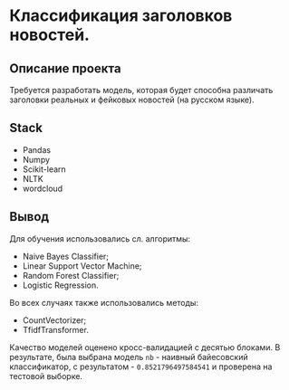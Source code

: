 # Классификация заголовков новостей.

## Описание проекта
Требуется разработать модель, которая будет способна различать заголовки реальных и фейковых новостей (на русском языке).


## Stack
- Pandas
- Numpy
- Scikit-learn 
- NLTK
- wordcloud

## Вывод

Для обучения использовались сл. алгоритмы:

- Naive Bayes Classifier;
- Linear Support Vector Machine;
- Random Forest Classifier;
- Logistic Regression.

Во всех случаях также использовались методы:
- CountVectorizer;
- TfidfTransformer. 

Качество моделей оценено кросс-валидацией с десятью блоками. В результате, была выбрана модель `nb` - наивный байесовский классификатор, с результатом - `0.8521796497584541` и проверена на тестовой выборке.
